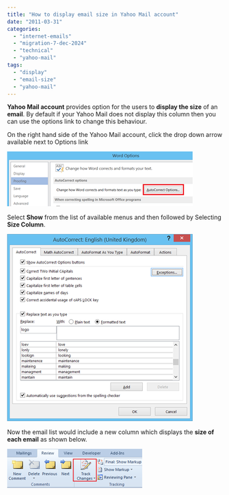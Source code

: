 ```yaml
---
title: "How to display email size in Yahoo Mail account"
date: "2011-03-31"
categories: 
  - "internet-emails"
  - "migration-7-dec-2024"
  - "technical"
  - "yahoo-mail"
tags: 
  - "display"
  - "email-size"
  - "yahoo-mail"
---
```


**Yahoo Mail account** provides option for the users to **display the size** of an **email**. By default if your Yahoo Mail does not display this column then you can use the options link to change this behaviour.

On the right hand side of the Yahoo Mail account, click the drop down arrow available next to Options link

[![image](images/image_thumb50.png "image")](http://blogmines.com/blog/wp-content/uploads/2011/03/image49.png)

Select **Show** from the list of available menus and then followed by Selecting **Size Column**.

[![image](images/image_thumb51.png "image")](http://blogmines.com/blog/wp-content/uploads/2011/03/image50.png)

Now the email list would include a new column which displays the **size of each email** as shown below.

[![image](images/image_thumb52.png "image")](http://blogmines.com/blog/wp-content/uploads/2011/03/image51.png)

